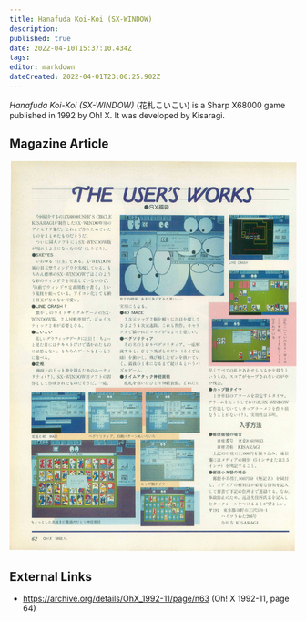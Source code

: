 ```yaml
---
title: Hanafuda Koi-Koi (SX-WINDOW)
description: 
published: true
date: 2022-04-10T15:37:10.434Z
tags: 
editor: markdown
dateCreated: 2022-04-01T23:06:25.902Z
---
```


_Hanafuda Koi-Koi (SX-WINDOW)_ (<span lang='ja'>花札こいこい</span>) is a Sharp X68000 game published in 1992 by Oh! X.
It was developed by Kisaragi.

## Magazine Article

![ohx_1992-11_0063.jpg](/ohx_1992-11_0063.jpg)

## External Links
- https://archive.org/details/OhX_1992-11/page/n63 (Oh! X 1992-11, page 64)